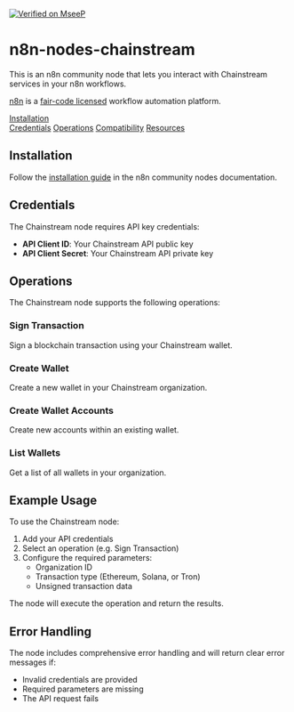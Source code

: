 [![Verified on MseeP](https://mseep.ai/badge.svg)](https://mseep.ai/app/bd76f121-1c8f-4f5d-9c65-1eac5d81b6af)

# n8n-nodes-chainstream

This is an n8n community node that lets you interact with Chainstream services in your n8n workflows.

[n8n](https://n8n.io/) is a [fair-code licensed](https://docs.n8n.io/reference/license/) workflow automation platform.

[Installation](#installation)  
[Credentials](#credentials)
[Operations](#operations)
[Compatibility](#compatibility)
[Resources](#resources)

## Installation

Follow the [installation guide](https://docs.n8n.io/integrations/community-nodes/installation/) in the n8n community nodes documentation.

## Credentials

The Chainstream node requires API key credentials:

- **API Client ID**: Your Chainstream API public key
- **API Client Secret**: Your Chainstream API private key

## Operations

The Chainstream node supports the following operations:

### Sign Transaction
Sign a blockchain transaction using your Chainstream wallet.

### Create Wallet 
Create a new wallet in your Chainstream organization.

### Create Wallet Accounts
Create new accounts within an existing wallet.

### List Wallets
Get a list of all wallets in your organization.

## Example Usage

To use the Chainstream node:

1. Add your API credentials
2. Select an operation (e.g. Sign Transaction)
3. Configure the required parameters:
   - Organization ID
   - Transaction type (Ethereum, Solana, or Tron)
   - Unsigned transaction data

The node will execute the operation and return the results.

## Error Handling

The node includes comprehensive error handling and will return clear error messages if:
- Invalid credentials are provided
- Required parameters are missing
- The API request fails
